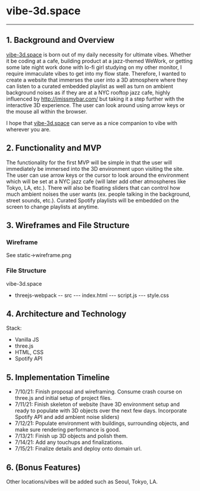 # vibe-3d.space
----------------------------------------------
## 1. Background and Overview
[vibe-3d.space](https:vibe-3d.space) is born out of my daily necessity for ultimate vibes. Whether it be coding at a cafe, building product at a jazz-themed WeWork, or getting some late night work done with lo-fi girl studying on my other monitor, I require immaculate vibes to get into my flow state. Therefore, I wanted to create a website that immerses the user into a 3D atmosphere where they can listen to a curated embedded playlist as well as turn on ambient background noises as if they are at a NYC rooftop jazz cafe, highly influenced by http://imissmybar.com/ but taking it a step further with the interactive 3D experience. The user can look around using arrow keys or the mouse all within the browser. 

I hope that [vibe-3d.space](https:vibe-3d.space) can serve as a nice companion to vibe with wherever you are.
## 2. Functionality and MVP
The functionality for the first MVP will be simple in that the user will immediately be immersed into the 3D environment upon visiting the site. The user can use arrow keys or the cursor to look around the environment which will be set at a NYC jazz cafe (will later add other atmospheres like Tokyo, LA, etc.). There will also be floating sliders that can control how much ambient noises the user wants (ex. people talking in the background, street sounds, etc.). Curated Spotify playlists will be embedded on the screen to change playlists at anytime.
## 3. Wireframes and File Structure
### Wireframe
See static->wireframe.png
### File Structure
vibe-3d.space
- threejs-webpack
-- src
--- index.html
--- script.js
--- style.css

## 4. Architecture and Technology
Stack: 
- Vanilla JS
- three.js
- HTML, CSS
- Spotify API

## 5. Implementation Timeline
- 7/10/21: Finish proposal and wireframing. Consume crash course on three.js and initial setup of project files.
- 7/11/21: Finish skeleton of website (have 3D environment setup and ready to populate with 3D objects over the next few days. Incorporate Spotify API and add ambient noise sliders)
- 7/12/21: Populate environment with buildings, surrounding objects, and make sure rendering performance is good.
- 7/13/21: Finish up 3D objects and polish them.
- 7/14/21: Add any touchups and finalizations.
- 7/15/21: Finalize details and deploy onto domain url.
## 6. (Bonus Features)
Other locations/vibes will be added such as Seoul, Tokyo, LA.
